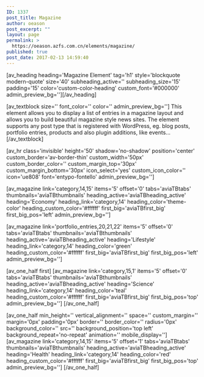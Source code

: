 ```yaml
---
ID: 1337
post_title: Magazine
author: oeason
post_excerpt: ""
layout: page
permalink: >
  https://oeason.azfs.com.cn/elements/magazine/
published: true
post_date: 2017-02-13 14:59:40
---
```

[av_heading heading='Magazine Element' tag='h1' style='blockquote modern-quote' size='40' subheading_active='' subheading_size='15' padding='15' color='custom-color-heading' custom_font='#000000' admin_preview_bg=''][/av_heading]

[av_textblock size='' font_color='' color='' admin_preview_bg='']
This element allows you to display a list of entries in a magazine layout and allows you to build beautiful magazine style news sites. The element supports any post type that is registered with WordPress, eg. blog posts, portfolio entries, products and also plugin additions, like events...
[/av_textblock]

[av_hr class='invisible' height='50' shadow='no-shadow' position='center' custom_border='av-border-thin' custom_width='50px' custom_border_color='' custom_margin_top='30px' custom_margin_bottom='30px' icon_select='yes' custom_icon_color='' icon='ue808' font='entypo-fontello' admin_preview_bg='']

[av_magazine link='category,14,15' items='5' offset='0' tabs='aviaTBtabs' thumbnails='aviaTBthumbnails' heading_active='aviaTBheading_active' heading='Economy' heading_link='category,14' heading_color='theme-color' heading_custom_color='#ffffff' first_big='aviaTBfirst_big' first_big_pos='left' admin_preview_bg='']

[av_magazine link='portfolio_entries,20,21,22' items='5' offset='0' tabs='aviaTBtabs' thumbnails='aviaTBthumbnails' heading_active='aviaTBheading_active' heading='Lifestyle' heading_link='category,14' heading_color='green' heading_custom_color='#ffffff' first_big='aviaTBfirst_big' first_big_pos='left' admin_preview_bg='']

[av_one_half first]
[av_magazine link='category,15,1' items='5' offset='0' tabs='aviaTBtabs' thumbnails='aviaTBthumbnails' heading_active='aviaTBheading_active' heading='Science' heading_link='category,14' heading_color='teal' heading_custom_color='#ffffff' first_big='aviaTBfirst_big' first_big_pos='top' admin_preview_bg='']
[/av_one_half]

[av_one_half min_height='' vertical_alignment='' space='' custom_margin='' margin='0px' padding='0px' border='' border_color='' radius='0px' background_color='' src='' background_position='top left' background_repeat='no-repeat' animation='' mobile_display='']
[av_magazine link='category,14,15' items='5' offset='1' tabs='aviaTBtabs' thumbnails='aviaTBthumbnails' heading_active='aviaTBheading_active' heading='Health' heading_link='category,14' heading_color='red' heading_custom_color='#ffffff' first_big='aviaTBfirst_big' first_big_pos='top' admin_preview_bg='']
[/av_one_half]